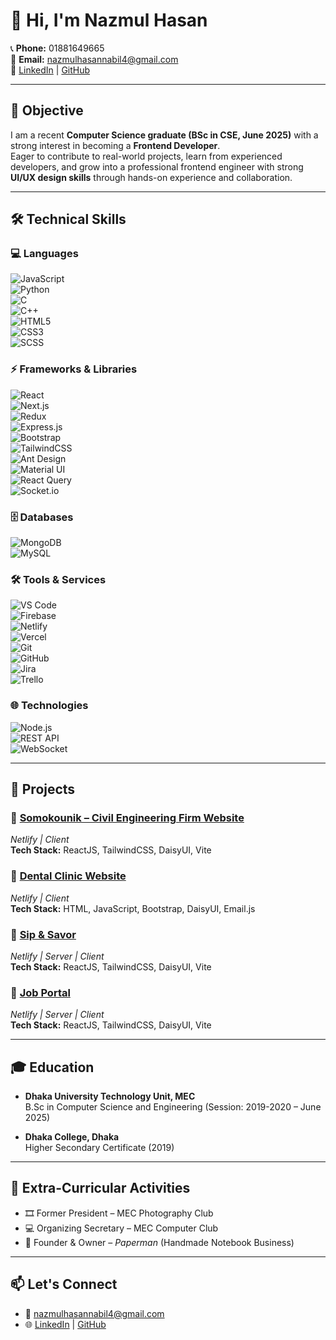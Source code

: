 # 👋 Hi, I'm Nazmul Hasan  

📞 **Phone:** 01881649665  
📧 **Email:** [nazmulhasannabil4@gmail.com](mailto:nazmulhasannabil4@gmail.com)  
🔗 [LinkedIn](#) | [GitHub](#)  

---

## 🎯 Objective  
I am a recent **Computer Science graduate (BSc in CSE, June 2025)** with a strong interest in becoming a **Frontend Developer**.  
Eager to contribute to real-world projects, learn from experienced developers, and grow into a professional frontend engineer with strong **UI/UX design skills** through hands-on experience and collaboration.  

---

## 🛠️ Technical Skills  

### 💻 Languages  
![JavaScript](https://img.shields.io/badge/JavaScript-F7DF1E?style=for-the-badge&logo=javascript&logoColor=black)  
![Python](https://img.shields.io/badge/Python-3776AB?style=for-the-badge&logo=python&logoColor=white)  
![C](https://img.shields.io/badge/C-00599C?style=for-the-badge&logo=c&logoColor=white)  
![C++](https://img.shields.io/badge/C++-00599C?style=for-the-badge&logo=cplusplus&logoColor=white)  
![HTML5](https://img.shields.io/badge/HTML5-E34F26?style=for-the-badge&logo=html5&logoColor=white)  
![CSS3](https://img.shields.io/badge/CSS3-1572B6?style=for-the-badge&logo=css3&logoColor=white)  
![SCSS](https://img.shields.io/badge/SCSS-CC6699?style=for-the-badge&logo=sass&logoColor=white)  

### ⚡ Frameworks & Libraries  
![React](https://img.shields.io/badge/React-61DAFB?style=for-the-badge&logo=react&logoColor=black)  
![Next.js](https://img.shields.io/badge/Next.js-000000?style=for-the-badge&logo=nextdotjs&logoColor=white)  
![Redux](https://img.shields.io/badge/Redux-764ABC?style=for-the-badge&logo=redux&logoColor=white)  
![Express.js](https://img.shields.io/badge/Express.js-000000?style=for-the-badge&logo=express&logoColor=white)  
![Bootstrap](https://img.shields.io/badge/Bootstrap-7952B3?style=for-the-badge&logo=bootstrap&logoColor=white)  
![TailwindCSS](https://img.shields.io/badge/TailwindCSS-38B2AC?style=for-the-badge&logo=tailwindcss&logoColor=white)  
![Ant Design](https://img.shields.io/badge/Ant%20Design-0170FE?style=for-the-badge&logo=antdesign&logoColor=white)  
![Material UI](https://img.shields.io/badge/Material%20UI-007FFF?style=for-the-badge&logo=mui&logoColor=white)  
![React Query](https://img.shields.io/badge/React%20Query-FF4154?style=for-the-badge&logo=reactquery&logoColor=white)  
![Socket.io](https://img.shields.io/badge/Socket.io-010101?style=for-the-badge&logo=socketdotio&logoColor=white)  

### 🗄️ Databases  
![MongoDB](https://img.shields.io/badge/MongoDB-47A248?style=for-the-badge&logo=mongodb&logoColor=white)  
![MySQL](https://img.shields.io/badge/MySQL-4479A1?style=for-the-badge&logo=mysql&logoColor=white)  

### 🛠️ Tools & Services  
![VS Code](https://img.shields.io/badge/VS%20Code-007ACC?style=for-the-badge&logo=visualstudiocode&logoColor=white)  
![Firebase](https://img.shields.io/badge/Firebase-FFCA28?style=for-the-badge&logo=firebase&logoColor=black)  
![Netlify](https://img.shields.io/badge/Netlify-00C7B7?style=for-the-badge&logo=netlify&logoColor=white)  
![Vercel](https://img.shields.io/badge/Vercel-000000?style=for-the-badge&logo=vercel&logoColor=white)  
![Git](https://img.shields.io/badge/Git-F05032?style=for-the-badge&logo=git&logoColor=white)  
![GitHub](https://img.shields.io/badge/GitHub-181717?style=for-the-badge&logo=github&logoColor=white)  
![Jira](https://img.shields.io/badge/Jira-0052CC?style=for-the-badge&logo=jira&logoColor=white)  
![Trello](https://img.shields.io/badge/Trello-0052CC?style=for-the-badge&logo=trello&logoColor=white)  

### 🌐 Technologies  
![Node.js](https://img.shields.io/badge/Node.js-339933?style=for-the-badge&logo=node.js&logoColor=white)  
![REST API](https://img.shields.io/badge/REST%20API-02569B?style=for-the-badge&logo=apachesuperset&logoColor=white)  
![WebSocket](https://img.shields.io/badge/WebSocket-010101?style=for-the-badge&logo=socketdotio&logoColor=white)  

---

## 📂 Projects  

### 🔹 [Somokounik – Civil Engineering Firm Website](#)  
*Netlify | Client*  
**Tech Stack:** ReactJS, TailwindCSS, DaisyUI, Vite  

### 🔹 [Dental Clinic Website](#)  
*Netlify | Client*  
**Tech Stack:** HTML, JavaScript, Bootstrap, DaisyUI, Email.js  

### 🔹 [Sip & Savor](#)  
*Netlify | Server | Client*  
**Tech Stack:** ReactJS, TailwindCSS, DaisyUI, Vite  

### 🔹 [Job Portal](#)  
*Netlify | Server | Client*  
**Tech Stack:** ReactJS, TailwindCSS, DaisyUI, Vite  

---

## 🎓 Education  

- **Dhaka University Technology Unit, MEC**  
  B.Sc in Computer Science and Engineering (Session: 2019-2020 – June 2025)  

- **Dhaka College, Dhaka**  
  Higher Secondary Certificate (2019)  

---

## 🌟 Extra-Curricular Activities  

- 🎞️ Former President – MEC Photography Club  
- 💻 Organizing Secretary – MEC Computer Club  
- 📒 Founder & Owner – *Paperman* (Handmade Notebook Business)  

---

## 📫 Let's Connect  
- 📧 [nazmulhasannabil4@gmail.com](mailto:nazmulhasannabil4@gmail.com)  
- 🌐 [LinkedIn](#) | [GitHub](#)  
